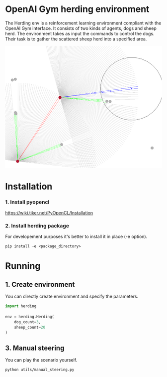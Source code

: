 # OpenAI Gym herding environment

The Herding env is a reinforcement learning environment compliant with the OpenAI Gym interface.
It consists of two kinds of agents, dogs and sheep herd. The environment takes as input the commands
to control the dogs. Their task is to gather the scattered sheep herd into a specified area.

![Herding environment](docs/images/herding_env.png)

Installation
============
### 1. Install pyopencl
https://wiki.tiker.net/PyOpenCL/Installation
### 2. Install herding package

For developement purposes it's better to install it in place (-e option).

```
pip install -e <package_directory>
```
Running
============

## 1. Create environment
You can directly create environment and specify the parameters.
```python
import herding

env = herding.Herding(
    dog_count=3,
    sheep_count=20
)
```
## 3. Manual steering
You can play the scenario yourself.
```
python utils/manual_steering.py
```
